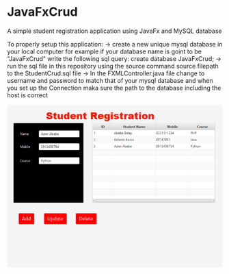 # JavaFxCrud
A simple student registration application using JavaFx and MySQL database

To properly setup this application:
-> create a new unique mysql database in your local computer 
for example if your database name is goint to be "JavaFxCrud" write the following sql query: create database JavaFxCrud;
-> run the sql file in this repository using the source command
source filepath to the StudentCrud.sql file
-> In the FXMLController.java file change to username and password to match that of your mysql database and when you set up the Connection maka sure 
the path to the database including the host is correct

![alt text](https://github.com/Zelalem-E-Chekole/JavaFxCrud/blob/main/view.PNG?raw=true)
